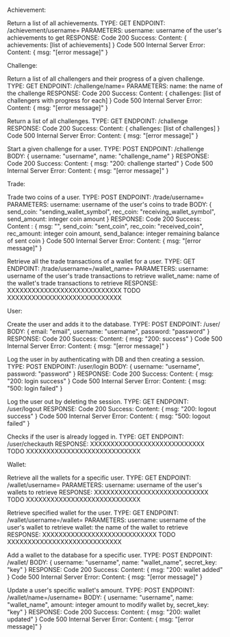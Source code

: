 Achievement:

Return a list of all achievements.
TYPE: GET
ENDPOINT: /achievement/username=
PARAMETERS:
  username: username of the user's achievements to get
RESPONSE:
  Code 200 Success:
    Content: { achievements: [list of achievements] }
  Code 500 Internal Server Error:
    Content: { msg: "[error message]" }


Challenge:

Return a list of all challengers and their progress of a given challenge.
TYPE: GET
ENDPOINT: /challenge/name=
PARAMETERS:
  name: the name of the challenge
RESPONSE:
  Code 200 Success:
    Content: { challenges: [list of challengers with progress for each] }
  Code 500 Internal Server Error:
    Content: { msg: "[error message]" }

Return a list of all challenges.
TYPE: GET
ENDPOINT: /challenge
RESPONSE:
  Code 200 Success:
    Content: { challenges: [list of challenges] }
  Code 500 Internal Server Error:
    Content: { msg: "[error message]" }

Start a given challenge for a user.
TYPE: POST
ENDPOINT: /challenge
BODY:
  { username: "username",
    name: "challenge_name" }
RESPONSE:
  Code 200 Success:
    Content: { msg: "200: challenge started" }
  Code 500 Internal Server Error:
    Content: { msg: "[error message]" }


Trade:

Trade two coins of a user.
TYPE: POST
ENDPOINT: /trade/username=
PARAMETERS:
  username: username of the user's coins to trade
BODY:
  { send_coin: "sending_wallet_symbol",
    rec_coin: "receiving_wallet_symbol",
    send_amount: integer coin amount }
RESPONSE:
  Code 200 Success:
    Content :
	  { msg: "",
	    send_coin: "sent_coin",
		rec_coin: "received_coin",
		rec_amount: integer coin amount,
		send_balance: integer remaining balance of sent coin }
  Code 500 Internal Server Error:
    Content: { msg: "[error message]" }

Retrieve all the trade transactions of a wallet for a user.
TYPE: GET
ENDPOINT: /trade/username=/wallet_name=
PARAMETERS:
  username: username of the user's trade transactions to retrieve
  wallet_name: name of the wallet's trade transactions to retrieve
RESPONSE:
XXXXXXXXXXXXXXXXXXXXXXXXXXXX TODO XXXXXXXXXXXXXXXXXXXXXXXXXXXX


User:

Create the user and adds it to the database.
TYPE: POST
ENDPOINT: /user/
BODY:
  { email: "email",
    username: "username",
    password: "password" }
RESPONSE:
  Code 200 Success:
    Content: { msg: "200: success" }
  Code 500 Internal Server Error:
    Content: { msg: "[error message]" }

Log the user in by authenticating with DB and then creating a session.
TYPE: POST
ENDPOINT: /user/login
BODY:
  { username: "username",
    password: "password" }
RESPONSE:
  Code 200 Success:
    Content: { msg: "200: login success" }
  Code 500 Internal Server Error:
    Content: { msg: "500: login failed" }

Log the user out by deleting the session.
TYPE: GET
ENDPOINT: /user/logout
RESPONSE:
  Code 200 Success:
    Content: { msg: "200: logout success" }
  Code 500 Internal Server Error:
    Content: { msg: "500: logout failed" }

Checks if the user is already logged in.
TYPE: GET
ENDPOINT: /user/checkauth
RESPONSE:
XXXXXXXXXXXXXXXXXXXXXXXXXXXX TODO XXXXXXXXXXXXXXXXXXXXXXXXXXXX


Wallet:

Retrieve all the wallets for a specific user.
TYPE: GET
ENDPOINT: /wallet/username=
PARAMETERS:
  username: username of the user's wallets to retrieve
RESPONSE:
XXXXXXXXXXXXXXXXXXXXXXXXXXXX TODO XXXXXXXXXXXXXXXXXXXXXXXXXXXX

Retrieve specified wallet for the user.
TYPE: GET
ENDPOINT: /wallet/username=/wallet=
PARAMETERS:
  username: username of the user's wallet to retrieve
  wallet: the name of the wallet to retrieve
RESPONSE:
XXXXXXXXXXXXXXXXXXXXXXXXXXXX TODO XXXXXXXXXXXXXXXXXXXXXXXXXXXX

Add a wallet to the database for a specific user.
TYPE: POST
ENDPOINT: /wallet/
BODY:
  { username: "username",
    name: "wallet_name",
	secret_key: "key" }
RESPONSE:
  Code 200 Success:
    Content: { msg: "200: wallet added" }
  Code 500 Internal Server Error:
    Content: { msg: "[error message]" }

Update a user's specific wallet's amount.
TYPE: POST
ENDPOINT: /wallet/name=/username=
BODY:
  { username: "username",
    name: "wallet_name",
	amount: integer amount to modify wallet by,
	secret_key: "key" }
RESPONSE:
  Code 200 Success:
    Content: { msg: "200: wallet updated" }
  Code 500 Internal Server Error:
    Content: { msg: "[error message]" }
